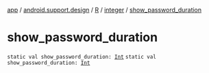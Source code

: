 [app](../../../index.md) / [android.support.design](../../index.md) / [R](../index.md) / [integer](index.md) / [show_password_duration](.)

# show_password_duration

`static val show_password_duration: `[`Int`](https://kotlinlang.org/api/latest/jvm/stdlib/kotlin/-int/index.html)
`static val show_password_duration: `[`Int`](https://kotlinlang.org/api/latest/jvm/stdlib/kotlin/-int/index.html)